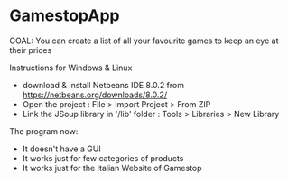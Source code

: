 # GamestopApp
GOAL: You can create a list of all your favourite games to keep an eye at their prices

Instructions for Windows & Linux
- download & install Netbeans IDE 8.0.2 from https://netbeans.org/downloads/8.0.2/
- Open the project : File > Import Project > From ZIP
- Link the JSoup library in '/lib' folder : Tools > Libraries > New Library 

The program now:
- It doesn't have a GUI
- It works just for few categories of products
- It works just for the Italian Website of Gamestop
